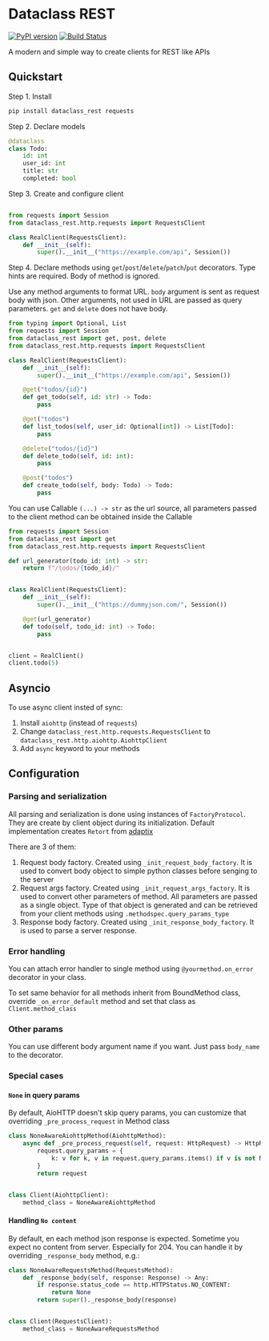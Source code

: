 # Dataclass REST

[![PyPI version](https://badge.fury.io/py/dataclass-rest.svg)](https://badge.fury.io/py/dataclass-rest)
[![Build Status](https://travis-ci.org/Tishka17/dataclass_rest.svg?branch=master)](https://travis-ci.org/Tishka17/dataclass_rest)

A modern and simple way to create clients for REST like APIs

## Quickstart


Step 1. Install
```bash
pip install dataclass_rest requests
```


Step 2. Declare models

```python
@dataclass
class Todo:
    id: int
    user_id: int
    title: str
    completed: bool
```

Step 3. Create and configure client

```python

from requests import Session
from dataclass_rest.http.requests import RequestsClient

class RealClient(RequestsClient):
    def __init__(self):
        super().__init__("https://example.com/api", Session())
```

Step 4. Declare methods using `get`/`post`/`delete`/`patch`/`put` decorators. 
Type hints are required. Body of method is ignored.

Use any method arguments to format URL.
`body` argument is sent as request body with json. Other arguments, not used in URL are passed as query parameters.
`get` and `delete` does not have body.

```python
from typing import Optional, List
from requests import Session
from dataclass_rest import get, post, delete
from dataclass_rest.http.requests import RequestsClient

class RealClient(RequestsClient):
    def __init__(self):
        super().__init__("https://example.com/api", Session())

    @get("todos/{id}")
    def get_todo(self, id: str) -> Todo:
        pass

    @get("todos")
    def list_todos(self, user_id: Optional[int]) -> List[Todo]:
        pass

    @delete("todos/{id}")
    def delete_todo(self, id: int):
        pass

    @post("todos")
    def create_todo(self, body: Todo) -> Todo:
        pass
```

You can use Callable ```(...) -> str``` as the url source, 
all parameters passed to the client method can be obtained inside the Callable

```python
from requests import Session
from dataclass_rest import get
from dataclass_rest.http.requests import RequestsClient

def url_generator(todo_id: int) -> str:
    return f"/todos/{todo_id}/"


class RealClient(RequestsClient):
    def __init__(self):
        super().__init__("https://dummyjson.com/", Session())

    @get(url_generator)
    def todo(self, todo_id: int) -> Todo:
        pass


client = RealClient()
client.todo(5)
```

## Asyncio

To use async client insted of sync:

1. Install `aiohttp` (instead of `requests`)
2. Change `dataclass_rest.http.requests.RequestsClient` to `dataclass_rest.http.aiohttp.AiohttpClient`
3. Add `async` keyword to your methods 

## Configuration

### Parsing and serialization

All parsing and serialization is done using instances of `FactoryProtocol`.
They are create by client object during its initialization. Default implementation creates `Retort` from [adaptix](https://adaptix.readthedocs.io/)

There are 3 of them:

1. Request body factory. Created using `_init_request_body_factory`. It is used to convert body object to simple python classes before senging to the server
2. Request args factory. Created using `_init_request_args_factory`. It is used to convert other parameters of method. All parameters are passed as a single object.
Type of that object is generated and can be retrieved from your client methods using `.methodspec.query_params_type`
3. Response body factory. Created using `_init_response_body_factory`. It is used to parse a server response.

### Error handling

You can attach error handler to single method using `@yourmethod.on_error` decorator in your class.

To set same behavior for all methods inherit from BoundMethod class, override `_on_error_default` method and set that class as `Client.method_class`

### Other params

You can use different body argument name if you want. Just pass `body_name` to the decorator.


### Special cases

#### `None` in query params

By default, AioHTTP doesn't skip query params, you can customize that overriding `_pre_process_request` in Method class

```python
class NoneAwareAiohttpMethod(AiohttpMethod):
    async def _pre_process_request(self, request: HttpRequest) -> HttpRequest:
        request.query_params = {
            k: v for k, v in request.query_params.items() if v is not None
        }
        return request


class Client(AiohttpClient):
    method_class = NoneAwareAiohttpMethod
```

#### Handling `No content`

By default, en each method json response is expected. Sometime you expect no content from server. Especially for 204.
You can handle it by overriding `_response_body` method, e.g.:

```python
class NoneAwareRequestsMethod(RequestsMethod):
    def _response_body(self, response: Response) -> Any:
        if response.status_code == http.HTTPStatus.NO_CONTENT:
            return None
        return super()._response_body(response)


class Client(RequestsClient):
    method_class = NoneAwareRequestsMethod
```

